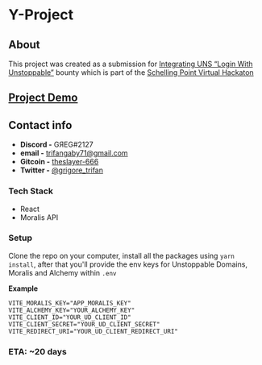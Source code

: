 # Y-Project

## About

This project was created as a submission for [Integrating UNS “Login With Unstoppable”](https://gitcoin.co/issue/unstoppabledomains/gitcoin-bounties/4/100027487) bounty which is part of the [Schelling Point Virtual Hackaton](https://gitcoin.co/hackathon/schellingpoint)

## [Project Demo](https://youtu.be/XNY8FaUSwVI)

## Contact info

- **Discord -** GЯEG#2127
- **email -** trifangaby71@gmail.com
- **Gitcoin -** [theslayer-666](https://gitcoin.co/profile/theslayer-666)
- **Twitter -** [@grigore_trifan](https://twitter.com/grigore_trifan)

### Tech Stack

- React
- Moralis API

### Setup

Clone the repo on your computer, install all the packages using `yarn install`, after that you'll provide the env keys for Unstoppable Domains, Moralis and Alchemy within `.env`

**Example**

```env
VITE_MORALIS_KEY="APP_MORALIS_KEY"
VITE_ALCHEMY_KEY="YOUR_ALCHEMY_KEY"
VITE_CLIENT_ID="YOUR_UD_CLIENT_ID"
VITE_CLIENT_SECRET="YOUR_UD_CLIENT_SECRET"
VITE_REDIRECT_URI="YOUR_UD_CLIENT_REDIRECT_URI"
```

### ETA: ~20 days

